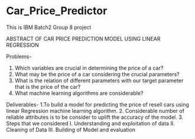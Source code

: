 # Car_Price_Predictor
This is IBM Batch2 Group 8 project

ABSTRACT OF CAR PRICE PREDICTION MODEL USING LINEAR REGRESSION


Problems-
1.	Which variables are crucial in determining the price of a car?
2.	What may be the price of a car considering the crucial parameters?
3.	What is the relation of different parameters with our target parameter that is the price of the car?
4.	What machine learning algorithms are considerable?


Deliverables-
1.To build a model for predicting the price of resell cars using linear Regression machine learning algorithm.
2.	Considerable number of reliable attributes is to be consider to uplift the accuracy of the model.
3.	Steps that we considered 
      I.	Understanding and exploitation of data
      II.	Cleaning of Data
      III.	Building of Model and evaluation
